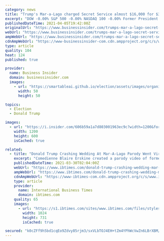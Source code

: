 ```yaml
---
category: news
title: "Trump's Mar-a-Lago charged Secret Service almost $16,000 for $396 hotel rooms during presidential Christmas trip"
excerpt: "DOW -0.00% S&P 500 -0.00% NASDAQ 100 -0.00% Former President Donald Trump's Mar-a-Lago resort in Palm Beach, Florida, raked in $15,846 in US taxpayer money by charging the Secret Service $396 a night for hotel rooms during a Christmas trip, The Washington ..."
publishedDateTime: 2021-04-05T19:42:00Z
originalUrl: "https://www.businessinsider.com/trumps-mar-a-lago-secret-service-396-night-for-hotel-2021-4"
webUrl: "https://www.businessinsider.com/trumps-mar-a-lago-secret-service-396-night-for-hotel-2021-4"
ampWebUrl: "https://www.businessinsider.com/trumps-mar-a-lago-secret-service-396-night-for-hotel-2021-4?amp"
cdnAmpWebUrl: "https://www-businessinsider-com.cdn.ampproject.org/c/s/www.businessinsider.com/trumps-mar-a-lago-secret-service-396-night-for-hotel-2021-4?amp"
type: article
quality: 104
heat: 124
published: true

provider:
  name: Business Insider
  domain: businessinsider.com
  images:
    - url: "https://smartableai.github.io/election/assets/images/organizations/businessinsider.com-50x50.jpg"
      width: 50
      height: 50

topics:
  - Election
  - Donald Trump

images:
  - url: "https://i.insider.com/606b59a1a7d803001963ec9c?width=1200&format=jpeg"
    width: 1200
    height: 600
    isCached: true

related:
  - title: "Donald Trump Crashing Wedding At Mar-A-Lago Parody Went Viral, Twitter Thought It Was Real"
    excerpt: "Comedienne Blaire Erskine created a parody video of former President Donald Trump crashing a Mar-a-Lago wedding and many thought she was the actual bride."
    publishedDateTime: 2021-03-30T02:04:00Z
    webUrl: "https://www.ibtimes.com/donald-trump-crashing-wedding-mar-lago-parody-went-viral-twitter-thought-it-was-real-3171396"
    ampWebUrl: "https://www.ibtimes.com/donald-trump-crashing-wedding-mar-lago-parody-went-viral-twitter-thought-it-was-real-3171396?amp=1"
    cdnAmpWebUrl: "https://www-ibtimes-com.cdn.ampproject.org/c/s/www.ibtimes.com/donald-trump-crashing-wedding-mar-lago-parody-went-viral-twitter-thought-it-was-real-3171396?amp=1"
    type: article
    provider:
      name: International Business Times
      domain: ibtimes.com
    quality: 65
    images:
      - url: "https://s1.ibtimes.com/sites/www.ibtimes.com/files/styles/full/public/2021/03/25/us-president-donald-trump-during-a-february-16.jpg"
        width: 1024
        height: 731
        isCached: true

secured: "k0cZFf9h5bd1cqEo9Zdvy85rjm3/sxVLbTOJ4EH+tZm4YPhWcVwZn6LBrXBM/BYKzSSNDSUKC9NHlq39ijcJgrsk5JViGZS4VNZPqGI4UXH5qYoHqgDAvBMCeDPjRnMMm8l0lrHdGfIT4UJPi3X4IgHg5wW/P11hB2uPE/arm+88/zez08oZAoCbfNfxjkDTpnzxUPPG7VosvMaafoukOTXYvziefsN0TesYpKl8V8C9Dv91e/hghdCqOsCCq4iqsMnrQ0q+CY/XT0jsCLwnhz5nOmCqvHd85W74vXywMhjsor8khskCh9aIE6t3JFT//mgH940DDeBigWENft1mdzWfKoaqfl8EF1n2xYBH8EM=;wAtqIEoe3Uw1n2vmZLbJ1Q=="
---
```


